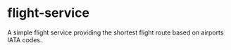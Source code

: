 # flight-service
A simple flight service providing the shortest flight route based on airports IATA codes.

